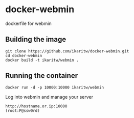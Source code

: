 # docker-webmin
dockerfile for webmin

## Building the image
```
git clone https://github.com/ikaritw/docker-webmin.git
cd docker-webmin
docker build -t ikaritw/webmin .
```

## Running the container
```
docker run -d -p 10000:10000 ikaritw/webmin
```

Log into webmin and manage your server
```
http://hostname.or.ip:10000
(root:P@ssw0rd)
```
